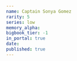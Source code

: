 ```yaml
---
name: Captain Sonya Gomez
rarity: 5
series: low
memory_alpha:
bigbook_tier: -1
in_portal: true
date:
published: true
---
```



